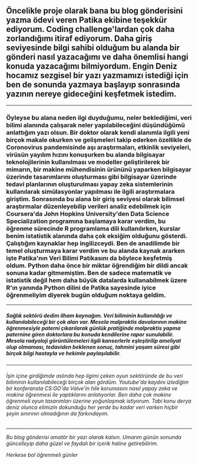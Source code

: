 ## Öncelikle proje olarak bana bu blog gönderisini yazma ödevi veren Patika ekibine teşekkür ediyorum. Coding challenge'lardan çok daha zorlandığımı itiraf ediyorum. Daha giriş seviyesinde bilgi sahibi olduğum bu alanda bir gönderi nasıl yazacağımı ve daha önemlisi hangi konuda yazacağımı bilmiyordum. Engin Deniz hocamız sezgisel bir yazı yazmamızı istediği için ben de sonunda yazmaya başlayıp sonrasında yazının nereye gideceğini keşfetmek istedim.

--------

### Öyleyse bu alana neden ilgi duyduğumu, neler beklediğimi, veri bilimi alanında çalışarak neler yapılabileceğini düşündüğümü anlattığım yazı olsun. Bir doktor olarak kendi alanımla ilgili yeni birçok makale okurken ve gelişmeleri takip ederken özellikle de Coronovirus pandemisinde aşı araştırmaları, etkinlik seviyeleri, virüsün yayılım hızını konuşurken bu alanda bilgisayar teknolojilerinin kullanılması ve modeller geliştirilerek bir mimarın, bir makine mühendisinin ürününü yaparken bilgisayar üzerinde tasarımlarını oluşturması gibi bilgisayar üzerinde tedavi planlarının oluşturulması yapay zeka sistemlerinin kullanılarak simülasyonlar yapılması ile ilgili araştırmalara giriştim. Sonrasında bu alana bir giriş seviyesi olarak bilimsel araştırmalar düzenleyebilip verileri analiz edebilmek için Coursera'da John Hopkins University'den Data Science Specialization programına başlamaya karar verdim, bu öğrenme sürecinde R programlama dili kullanılırken, kurslar benim istatistik alanında daha çok eksiğim olduğunu gösterdi. Çalıştığım kaynaklar hep ingilizceydi. Ben de anadilimde bir temel oluşturmaya karar verdim ve bu alanda kaynak ararken işte Patika'nın Veri Bilimi Patikasını da böylece keşfetmiş oldum. Python daha önce bir miktar öğrendiğim bir dildi ancak sonuna kadar gitmemiştim. Ben de sadece matematik ve istatistik değil hem daha büyük datalarda kullanabilmek üzere R'ın yanında Python dilini de Patika sayesinde iyice öğrenmeliyim diyerek bugün olduğum noktaya geldim.

-------

##### Sağlık sektörü dedim ilham kaynağım. Veri biliminin kullanıldığı ve kullanılabileceği bir çok alan var. Mesela malpraktis davalarının makine öğrenmesiyle paterni çıkarılarak günlük pratiğinde malpraktis yapma paternine giren doktorlara bu konuda kendilerine rapor sunulabilir. Mesela radyoloji görüntülemeleri ilgili kanserlerle eşleştirilip ameliyat olup olmaması, tedaviden beklenen sonuç, tahmini yaşam süresi gibi birçok bilgi hastayla ve hekimle paylaşılabilir. 

-----

###### İşin içine girdiğimde aslında hep ilgimi çeken oyun sektöründe de bu veri biliminin kullanılabileceği birçok alan gördüm. Youtube'da kaydını izlediğim bir konferansta CS:GO'da Valve'in hile korumasını nasıl yapay zeka ve makine öğrenmesi ile yaptıklarını anlatıyorlar. Ben daha çok makine öğrenmeli oyun tasarımları üzerine yoğunlaşmak istiyorum. Tabi konu derya deniz olunca elimizin dokunduğu her yerde bu kadar veri varken hiçbir şeyin sınırının olmadığının da farkındayım.

------

*Bu blog gönderisi amatör bir yazı olarak kalsın. Umarım günün sonunda güncelleyip daha güzel ve faydalı bir içerik haline getirebilirim.*

*Herkese bol öğrenmeli günler*